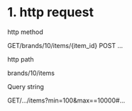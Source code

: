 

# 1. http request
http method 

GET/brands/10/items/{item_id}
POST
...

http path

brands/10/items

Query string

GET/.../items?min=100&max==10000#...
